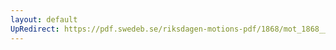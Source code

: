 ```yaml
---
layout: default
UpRedirect: https://pdf.swedeb.se/riksdagen-motions-pdf/1868/mot_1868__ak__00196/mot_1868__ak__00196_002.pdf
---
```

